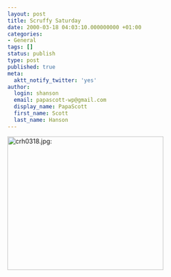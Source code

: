 ```yaml
---
layout: post
title: Scruffy Saturday
date: 2000-03-18 04:03:10.000000000 +01:00
categories:
- General
tags: []
status: publish
type: post
published: true
meta:
  aktt_notify_twitter: 'yes'
author:
  login: shanson
  email: papascott-wp@gmail.com
  display_name: PapaScott
  first_name: Scott
  last_name: Hanson
---
```

<p><img src="https://www.papascott.de/wordpress/wp-content/uploads/2000/03/20000318004.jpg" height="300" width="350" border="0" alt="crh0318.jpg: " /></p>
